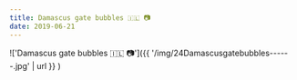 ```yaml
---
title: Damascus gate bubbles 🇮🇱 📷
date: 2019-06-21
---
```


!['Damascus gate bubbles 🇮🇱 📷']({{ '/img/24Damascusgatebubbles------.jpg' | url }} )